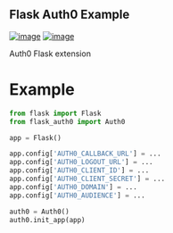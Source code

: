 Flask Auth0 Example
-------------------

[![image](https://travis-ci.org/sandtable/flask-auth0.svg?branch=master)](http://travis-ci.org/sandtable/flask-auth0)
[![image](https://codecov.io/github/sandtable/flask-auth0/coverage.svg?branch=master)](https://codecov.io/github/sandtable/flask-auth0?branch=master)

Auth0 Flask extension

# Example

```python
from flask import Flask
from flask_auth0 import Auth0

app = Flask()

app.config['AUTH0_CALLBACK_URL'] = ...
app.config['AUTH0_LOGOUT_URL'] = ...
app.config['AUTH0_CLIENT_ID'] = ...
app.config['AUTH0_CLIENT_SECRET'] = ...
app.config['AUTH0_DOMAIN'] = ...
app.config['AUTH0_AUDIENCE'] = ...

auth0 = Auth0()
auth0.init_app(app)
```
